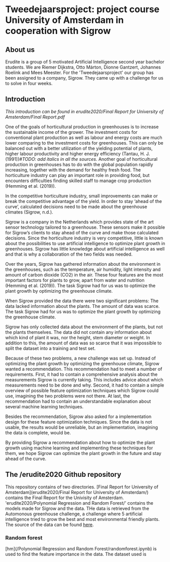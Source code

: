 # Tweedejaarsproject: project course University of Amsterdam in cooperation with Sigrow
## About us
Erudite is a group of 5 motivated Artificial Intelligence second year bachelor students. We are Riemer Dijkstra, Otto Márton, Dionne Gantzert, Johannes Roelink and Mees Meester. For the 'Tweedejaarsproject' our group has been assigned to a company, Sigrow. They came up with a challenge for us to solve in four weeks.

## Introduction
*This introduction can be found in erudite2020/Final Report for University of Amsterdam/Final Report.pdf*

One of the goals of horticultural production in greenhouses is to increase the sustainable income of the grower. The investment costs for conventional plant production as well as labour and energy costs are much lower comparing to the investment costs for greenhouses. This can only be balanced out with a better utilization of the yielding potential of plants, higher labour productivity and higher energy efficiency (Tantau, H. J. (1991))*#TODO: add italics in all the sources*. Another goal of horticultural production in greenhouses has to do with the global population rapidly increasing, together with the demand for healthy fresh food. The horticulture industry can play an important role in providing food, but encounters difficulties finding skilled staff to manage crop production (Hemming et al. (2019)).

In the competitive horticulture industry, small improvements can make or break the competitive advantage of the yield. In order to stay ‘ahead of the curve’, calculated decisions need to be made about the greenhouse climates (Sigrow, n.d.).

Sigrow is a company in the Netherlands which provides state of the art sensor technology tailored to a greenhouse. These sensors make it possible for Sigrow’s clients to stay ahead of the curve and make those calculated decisions. Since the horticulture industry is very competitive, little is known about the possibilities to use artificial intelligence to optimize plant growth in greenhouses. Sigrow has little knowledge about artificial intelligence as well and that is why a collaboration of the two fields was needed.

Over the years, Sigrow has gathered information about the environment in the greenhouses, such as the temperature, air humidity, light intensity and amount of carbon dioxide (CO2) in the air. These four features are the most important factors for plants to grow, apart from water and nutrition (Hemming et al. (2019)). The task Sigrow had for us was to optimize the plant growth by optimizing the greenhouse climate.

When Sigrow provided the data there were two significant problems:
The data lacked information about the plants.
The amount of data was scarce. The task Sigrow had for us was to optimize the plant growth by optimizing the greenhouse climate.

Sigrow has only collected data about the environment of the plants, but not the plants themselves. The data did not contain any information about which kind of plant it was, nor the height, stem diameter or weight. In addition to this, the amount of data was so scarce that it was impossible to split the dataset into a training and test set.

Because of these two problems, a new challenge was set up. Instead of optimizing the plant growth by optimizing the greenhouse climate, Sigrow wanted a recommendation. This recommendation had to meet a number of requirements. First, it had to contain a comprehensive analysis about the measurements Sigrow is currently taking. This includes advice about which measurements need to be done and why. Second, it had to contain a simple overview of possible feature optimization techniques which Sigrow could use, imagining the two problems were not there. At last, the recommendation had to contain an understandable explanation about several machine learning techniques.

Besides the recommendation, Sigrow also asked for a implementation design for these feature optimization techniques. Since the data is not usable, the results would be unreliable, but an implementation, imagining the data is complete, would be.

By providing Sigrow a recommendation about how to optimize the plant growth using machine learning and implementing these techniques for them, we hope Sigrow can optimize the plant growth in the future and stay ahead of the curve.

## The /erudite2020 Github repository
This repository contains of two directories. [Final Report for University of Amsterdam](erudite2020/Final Report for University of Amsterdam/) contains the Final Report for the Univisity of Amsterdam. 'erudite2020/Polynomial Regression and Random Forest/' contains the models made for Sigrow and the data. THe data is retrieved from the Automonous greenhouse challenge, a challenge where 5 artificial intelligence tried to grow the best and most environmental friendly plants. The source of the data can be found [here](https://data.4tu.nl/repository/uuid:e4987a7b-04dd-4c89-9b18-883aad30ba9a#DATA).

### Random forest
[hm](/Polynomial Regression and Random Forest/randomforest.ipynb) is used to find the feature importance in the data. The dataset used is



